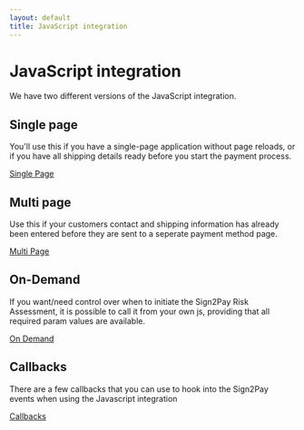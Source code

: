 ```yaml
---
layout: default
title: JavaScript integration
---
```


# JavaScript integration

We have two different versions of the JavaScript integration.

## Single page

You'll use this if you have a single-page application without page reloads, or if you have all shipping details ready before you start the payment process.

[Single Page](single_page.html)

## Multi page

Use this if your customers contact and shipping information has already been entered before they are sent to a seperate payment method page.

[Multi Page](multi_page.html)

## On-Demand

If you want/need control over when to initiate the Sign2Pay Risk Assessment, it is possible to call it from your own js, providing that all required param values are available.

[On Demand](on-demand.html)

## Callbacks

There are a few callbacks that you can use to hook into the Sign2Pay events when using the Javascript integration

[Callbacks](callbacks.html)
